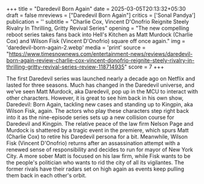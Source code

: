 +++
title = "Daredevil Born Again"
date = 2025-03-05T20:13:32+05:30
draft = false
mreviews = ["Daredevil Born Again"]
critics = ['Sonal Pandya']
publication = ''
subtitle = "Charlie Cox, Vincent D'Onofrio Reignite Steely Rivalry In Thrilling, Gritty Revival Series"
opening = "The new compelling reboot series takes fans back into Hell's Kitchen as Matt Murdock (Charlie Cox) and Wilson Fisk (Vincent D'Onofrio) square off once again."
img = 'daredevil-born-again-2.webp'
media = 'print'
source = "https://www.timesnownews.com/entertainment-news/reviews/daredevil-born-again-review-charlie-cox-vincent-donofrio-reignite-steely-rivalry-in-thrilling-gritty-revival-series-review-118714935"
score = 7
+++

The first Daredevil series was launched nearly a decade ago on Netflix and lasted for three seasons. Much has changed in the Daredevil universe, and we've seen Matt Murdock, aka Daredevil, pop up in the MCU to interact with other characters. However, it is great to see him back in his own show, Daredevil: Born Again, tackling new cases and standing up to Kingpin, aka Wilson Fisk, again. The actors who play these characters step right back into it as the nine-episode series sets up a new collision course for Daredevil and Kingpin. The relative peace of the law firm Nelson Page and Murdock is shattered by a tragic event in the premiere, which spurs Matt (Charlie Cox) to retire his Daredevil persona for a bit. Meanwhile, Wilson Fisk (Vincent D'Onofrio) returns after an assassination attempt with a renewed sense of responsibility and decides to run for mayor of New York City. A more sober Matt is focused on his law firm, while Fisk wants to be the people's politician who wants to rid the city of all its vigilantes. The former rivals have their radars set on high again as events keep pulling them back in each other's orbit.
